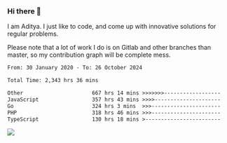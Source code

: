 ### Hi there 👋

I am Aditya. I just like to code, and come up with innovative solutions for regular problems.

Please note that a lot of work I do is on Gitlab and other branches than master, so my contribution graph will be complete mess.

<!--START_SECTION:waka-->

```txt
From: 30 January 2020 - To: 26 October 2024

Total Time: 2,343 hrs 36 mins

Other                      667 hrs 14 mins >>>>>>>------------------   28.47 %
JavaScript                 357 hrs 43 mins >>>>---------------------   15.26 %
Go                         324 hrs 3 mins  >>>----------------------   13.83 %
PHP                        318 hrs 46 mins >>>----------------------   13.60 %
TypeScript                 130 hrs 18 mins >------------------------   05.56 %
```

<!--END_SECTION:waka-->

![](https://komarev.com/ghpvc/?username=BrainBuzzer)
